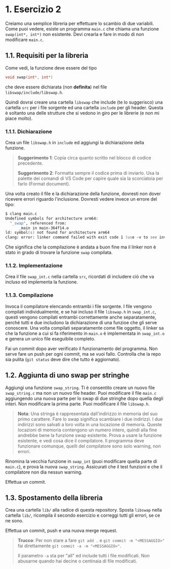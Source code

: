 # 1. Esercizio 2

Creiamo una semplice libreria per effettuare lo scambio di due variabili.
Come puoi vedere, esiste un programma `main.c` che chiama una funzione `swap(int*, int*)` non esistente. Devi crearla e fare in modo di non modificare `main.c`.

## 1.1. Requisiti per la libreria

Come vedi, la funzione deve essere del tipo

```c
void swap(int*, int*)
```

che deve essere dichiarata (non **definita**) nel file `libswap/include/libswap.h`.

Quindi dovrai creare una cartella `libswap` che include (te lo suggerisco) una cartella `src` per i file sorgente ed una cartella `include` per gli header. Questa è soltanto una delle strutture che si vedono in giro per le librerie (e non mi piace molto).

### 1.1.1. Dichiarazione

Crea un file `libswap.h` in `include` ed aggiungi la dichiarazione della funzione.

> **Suggerimento 1**: Copia circa quanto scritto nel blocco di codice precedente.
>
> **Suggerimento 2**: Formatta sempre il codice prima di inviarlo. Usa la palette dei comandi di VS Code per capire quale sia la scorciatoia per farlo (Format document).

Una volta creato il file e la dichiarazione della funzione, dovresti non dover ricevere errori riguardo l'inclusione. Dovresti vedere invece un errore del tipo:

```zsh
$ clang main.c                
Undefined symbols for architecture arm64:
  "_swap", referenced from:
      _main in main-364f14.o
ld: symbol(s) not found for architecture arm64
clang: error: linker command failed with exit code 1 (use -v to see invocation)
```

Che significa che la compilazione è andata a buon fine ma il linker non è stato in grado di trovare la funzione `swap` compilata.

### 1.1.2. Implementazione

Crea il file `swap_int.c` nella cartella `src`, ricordati di includere ciò che va incluso ed implementa la funzione.

### 1.1.3. Compilazione

Invoca il compilatore elencando entrambi i file sorgente. I file vengono compilati individualmente, e se hai incluso il file `libswap.h` in `swap_int.c`, questi vengono compilati entrambi correttamente anche separatamente, perché tutti e due includono la dichiarazione di una funzioe che gli serve conoscere. Una volta compilati separatamente come file oggetto, il linker sa che la funzione a cui si fa riferimento in `main.o` è implementata in `swap_int.o` e genera un unico file eseguibile completo.

Fai un commit dopo aver verificato il funzionamento del programma. Non serve fare un push per ogni commit, ma se vuoi fallo. Controlla che la repo sia pulita (`git status` deve dire che tutto è aggiornato).

## 1.2. Aggiunta di uno swap per stringhe

Aggiungi una funzione `swap_string`. Ti è consentito creare un nuovo file `swap_string.c` ma non un nuovo file header. Puoi modificare il file `main.c` aggiungendo una nuova parte per lo swap di due stringhe dopo quella degli interi. Non modificare la prima parte. Puoi modificare il file `libswap.h`.

> **Nota**: Una stringa è rappresentata dall'indirizzo in memoria del suo primo carattere. Fare lo swap significa scambiare i due indirizzi. I due indirizzi sono salvati a loro volta in una locazione di memoria. Queste locazioni di memoria contengono un numero intero, quindi alla fine andrebbe bene la funzione swap esistente. Prova a usare la funzione esistente, e vedi cosa dice il compilatore. Il programma deve funzionare comunque, quelli del compilatore sono solo warning, non errori.

Rinomina la vecchia funzione in `swap_int` (puoi modificare quella parte di `main.c`), e prova la nuova `swap_string`. Assicurati che il test funzioni e che il compilatore non dia nessun warning.

Effettua un commit.

## 1.3. Spostamento della libreria

Crea una cartella `lib/` alla radice di questa repository. Sposta `libswap` nella cartella `lib/`, ricompila il secondo esercizio e correggi tutti gli errori, se ce ne sono.

Effettua un commit, push e una nuova merge request.

> **Trucco**: Per non stare a fare `git add .` e `git commit -m "<MESSAGGIO>"` fai direttamente `git commit -a -m "<MESSAGGIO>"`.
>
> Il parametro `-a` sta per "all" ed include tutti i file modificati. Non abusarne quando hai decine o centinaia di file modificati.
